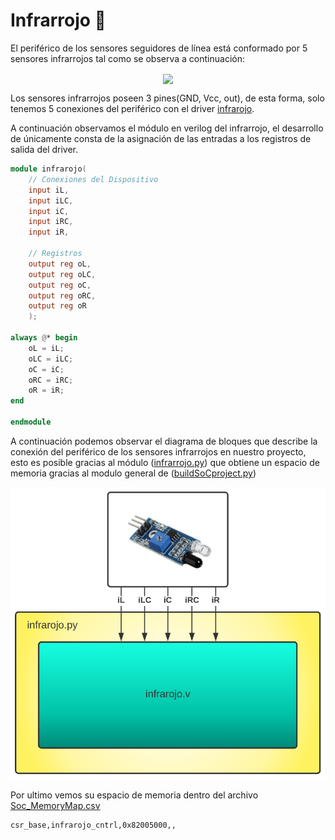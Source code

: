 # Infrarrojo 🚨
El periférico de los sensores seguidores de línea está conformado por 5 sensores infrarrojos tal como se observa a continuación:

<p align="center">
  <img src="/Imagenes/IR.jpeg" align="center">
</p>

Los sensores infrarrojos poseen 3 pines(GND, Vcc, out), de esta forma, solo tenemos 5 conexiones del periférico con el driver [infrarojo](/SoC_project/module/verilog/infrarojo/infrarojo.v).

A continuación observamos el módulo en verilog del infrarrojo, el desarrollo de únicamente consta de la asignación de las entradas a los registros de salida del driver.

```verilog
module infrarojo(   
    // Conexiones del Dispositivo
    input iL,
    input iLC,
    input iC,
    input iRC,
    input iR,

    // Registros
    output reg oL,
    output reg oLC,
    output reg oC,
    output reg oRC,
    output reg oR
    );

always @* begin
    oL = iL;
    oLC = iLC;
    oC = iC;
    oRC = iRC;
    oR = iR;
end

endmodule
```
A continuación podemos observar el diagrama de bloques que describe la conexión del periférico de los sensores infrarrojos en nuestro proyecto, esto es posible gracias al módulo ([infrarrojo.py](/SoC_project/module/infrarojo.py)) que obtiene un espacio de memoria gracias al modulo general de ([buildSoCproject.py](/SoC_project/buildSoCproject.py))   

![Screenshot](/images/infrar_mem.png)

Por ultimo vemos su espacio de memoria dentro del archivo [Soc_MemoryMap.csv](/SoC_project/Soc_MemoryMap.csv)

```
csr_base,infrarojo_cntrl,0x82005000,,
```
